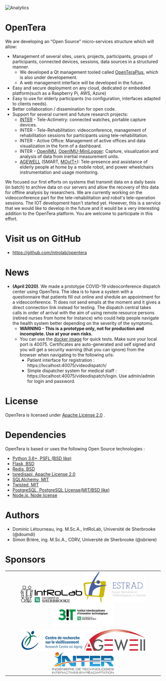 ![Analytics](https://ga-beacon.appspot.com/UA-27707792-8/github-opentera-main?pixel) 

# OpenTera
We are developing an “Open Source” micro-services structure which will allow:
* Management of several sites, users, projects, participants, groups of participants, connected devices, sessions, data sources in a structured manner.
  * We developed a Qt management tooled called [OpenTeraPlus](https://github.com/introlab/openteraplus), which is also under developement.
  * A web management interface will be developed in the future.
* Easy and secure deployment on any cloud, dedicated or embedded platform(such as a Raspberry Pi, AWS, Azure)
* Easy to use for elderly participants (no configuration, interfaces adapted to clients needs).
* Better collaboration / dissemination for open code.
* Support for several current and future research projects:
  * [INTER](https://regroupementinter.com/) - Tele-Actimetry: connected watches, portable capture devices. 
  * INTER - Tele-Rehabilitation: videoconference, management of rehabilitation sessions for participants using tele-rehabilitation. 
  * INTER - Active Office: Management of active offices and data visualization in the form of a dashboard. 
  * INTER - [OpenIMU](https://github.com/introlab/OpenIMU), [OpenIMU-MiniLogger](https://github.com/introlab/OpenIMU-MiniLogger): Capture, visualization and analysis of data from inertial measurement units.
  * [AGEWELL](https://agewell-nce.ca/) (SMART, [MOvIT+](https://github.com/introlab/MOvITPlus)): Tele-presence and assistance of elderly people at home by a mobile robot, and power wheelchairs instrumentation and usage monitoring. 

We focused our first efforts on systems that transmit data on a daily basis (in batch) to archive data on our servers and allow the recovery of this data for offline analysis by researchers. We are currently working on the videoconference part for the tele-rehabilitation and robot's tele-operation sessions. The IOT development hasn't started yet. However, this is a service that we would like to develop in the future and it would be a very interesting addition to the OpenTera platform. You are welcome to participate in this effort.

# Visit us on GitHub
* https://github.com/introlab/opentera

# News
* **(April 2020)**. We made a prototype COVID-19 videoconference dispatch center using OpenTera. The idea is to have a system with a questionnaire that patients fill out online and shedule an appointment for a videoconference. Tt does not send emails at the moment and it gives a direct connection link instead for testing. The dispatch central takes calls in order of arrival with the aim of using remote resource persons (retired nurses from home for instance) who could help people navigate the health system better depending on the severity of the symptoms.
  * **WARNING - This is a prototype only, not for production and incomplete. Use at your own risks.**
  * You can use the [docker image](https://hub.docker.com/repository/docker/introlab3it/openteraserver) for quick tests. Make sure your local port is 40075. Certificates are auto-generated and self signed and you will get a security warning (that you can ignore) from the browser when navigating to the following urls:
    * Patient interface for registration : https://localhost:40075/videodispatch/
    * Simple dispatcher system for medical staff : https://localhost:40075/videodispatch/login. Use admin/admin for login and password.


# License
OpenTera is licensed under [Apache License 2.0](https://www.apache.org/licenses/LICENSE-2.0.txt) . 

# Dependencies
OpenTera is based or uses the following Open Source technologies :
* [Python 3.6+, PSFL (BSD like)](https://www.python.org)
* [Flask, BSD](http://flask.pocoo.org)
* [Redis, BSD](https://redislabs.com/why-redis/)
* [txredisapi, Apache License 2.0](https://github.com/fiorix/txredisapi) 
* [SQLAlchemy, MIT](https://www.sqlalchemy.org)
* [Twisted, MIT](https://twistedmatrix.com)
* [PostgreSQL,  PostgreSQL License(MIT/BSD like)](https://www.postgresql.org)
* [Node.js, Node license](https://nodejs.org/en/)

# Authors
* Dominic Létourneau, ing. M.Sc.A., IntRoLab, Université de Sherbrooke (@doumdi)
* Simon Brière, ing. M.Sc.A., CDRV, Université de Sherbrooke (@sbriere)

# Sponsors
<table style="width:100%">
  <tr>
    <td align="center">
        <img src="teraserver/python/services/VideoDispatch/static/images/logos/IntRoLab.png" width="200">
        <img src="teraserver/python/services/VideoDispatch/static/images/logos/Estrad.png" width="200">
        <img src="teraserver/python/services/VideoDispatch/static/images/logos/3IT.png" width="200">
    </td>
  </tr>
  <tr>
    <td align="center">
        <img src="teraserver/python/services/VideoDispatch/static/images/logos/logo_CDRV.png" width="200">
        <img src="teraserver/python/services/VideoDispatch/static/images/logos/AgeWell.png" width="200">
        <img src="teraserver/python/services/VideoDispatch/static/images/logos/INTER.png" width="200">
    </td>
  </tr>
</table>